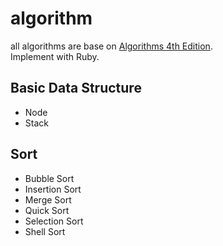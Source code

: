 # algorithm
all algorithms are base on [Algorithms 4th Edition](https://algs4.cs.princeton.edu/home/).<br>
Implement with Ruby.<br>

## Basic Data Structure<br>
- Node <br>
- Stack <br>

## Sort<br>
- Bubble Sort  <br>
- Insertion Sort  <br>
- Merge Sort  <br>
- Quick Sort  <br>
- Selection Sort  <br>
- Shell Sort  <br>
